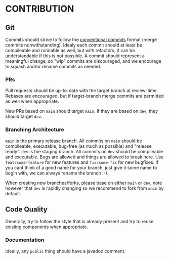 # CONTRIBUTION

## Git
Commits should strive to follow the [conventional commits](https://www.conventionalcommits.org/en/v1.0.0/) format (merge commits nonwithstanding). Idealy each commit should at least be compileable and runnable as well, but with refactors, it can be understandable if this is not possible. A commit should represent a meaningful change, so "wip" commits are discouraged, and we encourage to squash and/or rename commits as needed.

### PRs
Pull requests should be up-to-date with the target branch at review-time. Rebases are encouraged, but if target-branch merge commits are permitted as well when appropriate.

New PRs based on `main` should target `main`. If they are based on `dev`, they should target `dev`.

### Branching Architecture
`main` is the primary release branch. All commits on `main` should be compileable, executable, bug-free (as much as possible) and "release ready".
`dev` is the staging branch. All commits on `dev` should be compileable and executable. Bugs are allowed and things are allowed to break here.
Use `feat/some-feature` for new features and `fix/some-fix` for new bugfixes. If you cant think of a good name for your branch, just give it some name to begin with, we can always rename the branch :-).

When creating new branches/forks, please base on either `main` or `dev`, note however that `dev` is rapidly changing so we recommend to fork from `main` by default.

## Code Quality
Generally, try to follow the style that is already present and try to reuse existing components when appropriate.

### Documentation
Ideally, any `public` thing should have a javadoc comment.
